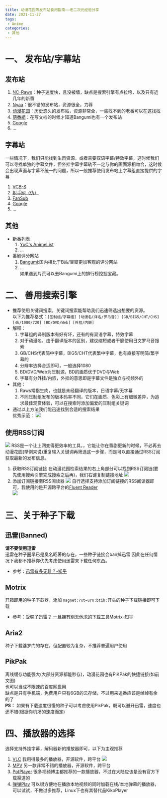 ```yaml
---
title: 动漫花园等发布站食用指南——老二次元经验分享
date: 2021-11-27
tags:
 - Anime
categories:
 - 其他
---
```


# 一、 发布站/字幕站
## 发布站
  1. [NC-Raws](https://nc.raws.dev/0:/)：种子速度快，且没被墙，缺点是搜索引擎有点拉垮，以及只有近几年的新番
  2. [Nyaa](https://nyaa.si/)：很不错的发布站，资源很全，力荐
  3. [动漫花园](https://share.dmhy.org/)：历史悠久的发布站，资源非常全，一些找不到的老番可以在这找找
  4. [萌番組](https://bangumi.moe/)：在写文档的时候才知道Bangumi也有一个发布站
  5. [Google](https://google.com/)
  6. ...
## 字幕站
  一些情况下，我们只能找到生肉资源，或者需要双语字幕/特效字幕，这时候我们可以寻找单独的字幕文件，但外挂字幕字幕轨不一定与你的画面源相吻合，这时候会出现声画与字幕不统一的问题，所以一般推荐使用发布站上字幕组直接提供的字幕
  1. [VCB-S](https://bbs.acgrip.com/)
  2. [射手网（伪）](https://assrt.net/)
  3. [FanSub](https://www.zhengmianshang.me/)
  4. [Google](https://google.com/)
  5. ...
## 其他
- 新番列表
  1. [YuC's AnimeList](https://yuc.wiki/)
  2. ...
- 番剧评分网站
  1. [Bangumi](https://bgm.tv/):国内相比于B站/豆瓣更加客观的评分网站
  2. ...  
  如果遇到片荒可以去Bangumi上的排行榜挖掘宝藏。
# 二、 善用搜索引擎
- 推荐使用关键词搜索，关键词搜索能帮助我们迅速筛选出想要的资源。  
  以下为推荐格式：`[压制组/字幕组] [动漫名(译名/罗马音)] [GB/BIG5/CHT/CHS] [4k/1080/720] [BD/DVD/Web] [外挂/内嵌]`
- 解释：
  1. 字幕组的译制版本有好有坏，还有的有双语字幕，特效字幕
  2. 对于动漫名，由于翻译版本的区别，建议缩短或者干脆使用日文罗马音搜索
  3. GB/CHS代表简中字幕，BIG5/CHT代表繁中字幕，也有直接写明简/繁字幕的
  4. 分辨率选择合适即可，一般选择1080
  5. BD/DVD/Web为压制源，BD的画质优于DVD与Web
  6. 字幕有分外挂/内嵌，外挂的意思即是字幕文件是独立与视频外的
- 其他：  
  1. Raws常指生肉，也就是未经翻译的版本，日语字幕/无字幕
  2. 不同压制组发布的版本码率不同，它们在画质、色彩上有细微差异，为追求最佳观赏体验，可以在搜索时添加偏爱的压制组关键词  
- 通过以上方法我们能迅速找到合适的搜索结果  
  优秀示范：
![](./image/AnimeSearch.md/2021-11-27-19-15-31.png)
## 使用RSS订阅
![](./image/AnimeSearch.md/2021-12-03-12-59-11.png)
RSS是一个让上网变得更效率的工具，，它能让你在番剧更新的时候，不必再去动漫花园(举例来说)重复输入关键词再筛选这一步骤，而是可以直接通过RSS订阅获取最新的发布信息。
1. 获取RSS订阅链接
在动漫花园检索结果的右上角部分可以找到RSS订阅链(要先使用搜索引擎完成搜索之后再)，我们右键复制链接地址
![](./image/AnimeSearch.md/2021-11-27-19-15-31copy.png)
2. 添加订阅链接至RSS阅读器
![](./image/AnimeSearch.md/2021-12-04-18-01-19.png)
自行选择支持添加订阅链接的RSS阅读器即可，我使用的是开源跨平台的[Fluent Reader](https://www.electronjs.org/apps/fluent-reader)  
![](./image/AnimeSearch.md/2021-12-04-18-06-37.png)

# 三、关于种子下载
## 迅雷(Banned)
**请不要使用迅雷**  
迅雷在种子圈早已是臭名昭著的存在，一些种子链接会ban掉迅雷
因此在任何情况下我都不推荐你优先考虑使用迅雷来下载任何东西。  
- 参考：[迅雷有多无耻？-知乎](https://www.zhihu.com/question/377748570)
## Motrix
开箱即用的种子下载器，添加 `magnet:?xt=urn:btih:`开头的种子下载链接即可下载
- 参考：[受够了迅雷？ 一旦拥有别无他求的下载工具Motrix-知乎](https://zhuanlan.zhihu.com/p/77093612)
## Aria2
种子下载婆罗门的存在，但配置较为复杂，不推荐普遍用户使用
## PikPak
离线缓存功能强大(大部分资源都能秒存)，动漫花园也有PiKPak的快捷链接(如前文图)  
也可以当成不限速的百度网盘用  
缺点是只有手机端，免费用户只有6GB的云存储，不过用来追番应该是绰绰有余的了  
**PS：** 如果有下载速度很慢的种子可以考虑使用PikPak，既可以避开迅雷，速度也还不错(根据你机场的速度而定)
# 四、播放器的选择
选择支持外挂字幕，解码器新的播放器即可，以下为主观推荐
1. [VLC](https://www.videolan.org/vlc/index.zh-TW.html)
我用得最多的播放器，开源软件，跨平台
![](./image/AnimeSearch.md/2021-11-27-20-24-02.png)
1. [MPV](https://mpv.io/)
另一款非常不错的播放器，开源软件，跨平台
3. [PotPlayer](http://potplayer.tv/?lang=zh_TW)
很多视频博主都推荐的一款播放器，不过在大陆应该是没有官方下载渠道的
4. [弹弹Play](http://www.dandanplay.com/)
可以很方便地在播放本地视频的同时加载在线/本地弹幕的播放器，可以试试，不做过多推荐，Linux下也有其替代品KikoPlayer